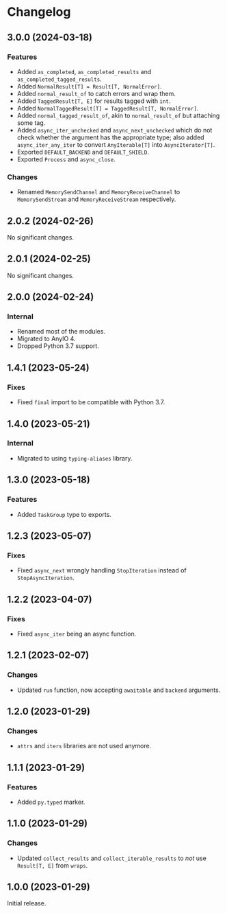 # Changelog

<!-- changelogging: start -->

## 3.0.0 (2024-03-18)

### Features

- Added `as_completed`, `as_completed_results` and `as_completed_tagged_results`.
- Added `NormalResult[T] = Result[T, NormalError]`.
- Added `normal_result_of` to catch errors and wrap them.
- Added `TaggedResult[T, E]` for results tagged with `int`.
- Added `NormalTaggedResult[T] = TaggedResult[T, NormalError]`.
- Added `normal_tagged_result_of`, akin to `normal_result_of` but attaching some tag.
- Added `async_iter_unchecked` and `async_next_unchecked` which do not check whether the
  argument has the appropriate type; also added `async_iter_any_iter` to convert `AnyIterable[T]`
  into `AsyncIterator[T]`.
- Exported `DEFAULT_BACKEND` and `DEFAULT_SHIELD`.
- Exported `Process` and `async_close`.

### Changes

- Renamed `MemorySendChannel` and `MemoryReceiveChannel` to
  `MemorySendStream` and `MemoryReceiveStream` respectively.

## 2.0.2 (2024-02-26)

No significant changes.

## 2.0.1 (2024-02-25)

No significant changes.

## 2.0.0 (2024-02-24)

### Internal

- Renamed most of the modules.
- Migrated to AnyIO 4.
- Dropped Python 3.7 support.

## 1.4.1 (2023-05-24)

### Fixes

- Fixed `final` import to be compatible with Python 3.7.

## 1.4.0 (2023-05-21)

### Internal

- Migrated to using `typing-aliases` library.

## 1.3.0 (2023-05-18)

### Features

- Added `TaskGroup` type to exports.

## 1.2.3 (2023-05-07)

### Fixes

- Fixed `async_next` wrongly handling `StopIteration` instead of `StopAsyncIteration`.

## 1.2.2 (2023-04-07)

### Fixes

- Fixed `async_iter` being an async function.

## 1.2.1 (2023-02-07)

### Changes

- Updated `run` function, now accepting `awaitable` and `backend` arguments.

## 1.2.0 (2023-01-29)

### Changes

- `attrs` and `iters` libraries are not used anymore.

## 1.1.1 (2023-01-29)

### Features

- Added `py.typed` marker.

## 1.1.0 (2023-01-29)

### Changes

- Updated `collect_results` and `collect_iterable_results` to *not* use `Result[T, E]` from `wraps`.

## 1.0.0 (2023-01-29)

Initial release.
